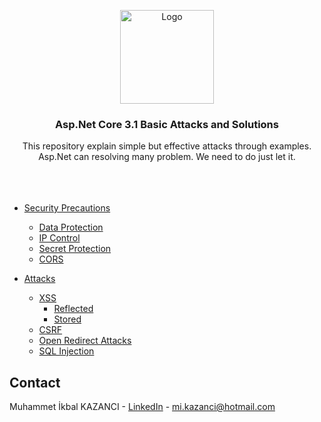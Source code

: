 <p align="center">
  <a href="https://github.com/ikbalkazanc">
    <img src="https://upload.wikimedia.org/wikipedia/commons/a/a3/.NET_Logo.svg" alt="Logo" width="150" height="150">
  </a>

  <h3 align="center">Asp.Net Core 3.1 Basic Attacks and Solutions</h3>

  <p align="center">
    This repository explain simple but effective attacks through examples. Asp.Net  can  resolving many problem. We need to do just let it.
    <br />
    <br />
    <br />
    <br />
  </p>
</p>

* [Security Precautions](#security-precautions)
  * [Data Protection](#built-with)
  * [IP Control](#prerequisites)
  * [Secret Protection](#installation)
  * [CORS](#installation)
* [Attacks](#usage)
  * [XSS](#prerequisites)
    * [Reflected](#prerequisites)
    * [Stored](#prerequisites)
  * [CSRF](#installation)
  * [Open Redirect Attacks](#installation)
  * [SQL Injection](#installation)
  
  
  
  <!-- CONTACT -->
## Contact

Muhammet İkbal KAZANCI - [LinkedIn](https://www.linkedin.com/in/ikbalkazanc/) - mi.kazanci@hotmail.com

